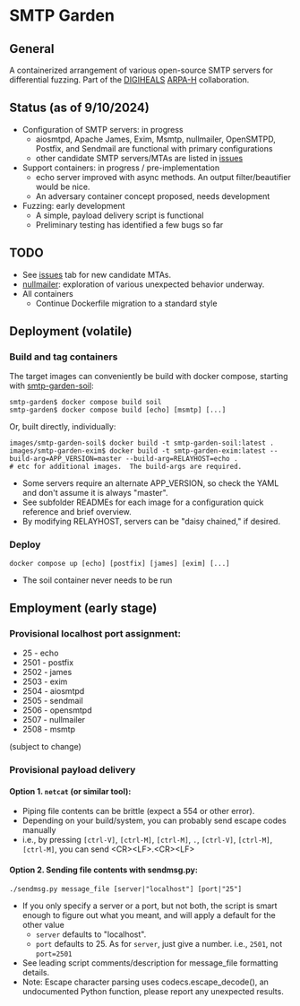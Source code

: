 # SMTP Garden

## General

A containerized arrangement of various open-source SMTP servers for differential fuzzing.  Part of the [DIGIHEALS](https://github.com/narfindustries/digiheals-public) [ARPA-H](https://arpa-h.gov/) collaboration.

## Status (as of 9/10/2024)
- Configuration of SMTP servers: in progress
  - aiosmtpd, Apache James, Exim, Msmtp, nullmailer, OpenSMTPD, Postfix, and Sendmail are functional with primary configurations
  - other candidate SMTP servers/MTAs are listed in [issues](https://github.com/kenballus/smtp-garden/issues)
- Support containers: in progress / pre-implementation
  - echo server improved with async methods.  An output filter/beautifier would be nice.
  - An adversary container concept proposed, needs development
- Fuzzing: early development
  - A simple, payload delivery script is functional
  - Preliminary testing has identified a few bugs so far

## TODO
- See [issues](https://github.com/kenballus/smtp-garden/issues) tab for new candidate MTAs.
- [nullmailer](images/nullmailer): exploration of various unexpected behavior underway.
- All containers
  - Continue Dockerfile migration to a standard style

## Deployment (volatile)

### Build and tag containers

The target images can conveniently be build with docker compose, starting with [smtp-garden-soil](images/smtp-garden-soil):
```
smtp-garden$ docker compose build soil
smtp-garden$ docker compose build [echo] [msmtp] [...]
```
Or, built directly, individually:
```
images/smtp-garden-soil$ docker build -t smtp-garden-soil:latest .
images/smtp-garden-exim$ docker build -t smtp-garden-exim:latest --build-arg=APP_VERSION=master --build-arg=RELAYHOST=echo .
# etc for additional images.  The build-args are required.
```

- Some servers require an alternate APP_VERSION, so check the YAML and don't assume it is always "master".
- See subfolder READMEs for each image for a configuration quick reference and brief overview.
- By modifying RELAYHOST, servers can be "daisy chained," if desired.

### Deploy

```
docker compose up [echo] [postfix] [james] [exim] [...]
```
- The soil container never needs to be run

## Employment (early stage)
### Provisional localhost port assignment:
- 25 - echo
- 2501 - postfix
- 2502 - james
- 2503 - exim
- 2504 - aiosmtpd
- 2505 - sendmail
- 2506 - opensmtpd
- 2507 - nullmailer
- 2508 - msmtp

(subject to change)

### Provisional payload delivery

#### Option 1. `netcat` (or similar tool): 
- Piping file contents can be brittle (expect a 554 or other error).
- Depending on your build/system, you can probably send escape codes manually
- i.e., by pressing `[ctrl-V]`, `[ctrl-M]`, `[ctrl-M]`, `.`, `[ctrl-V]`, `[ctrl-M]`, `[ctrl-M]`, you can send \<CR>\<LF>.\<CR>\<LF>

#### Option 2. Sending file contents with sendmsg.py:

```
./sendmsg.py message_file [server|"localhost"] [port|"25"]
```
- If you only specify a server or a port, but not both, the script is smart enough to figure out what you meant, and will apply a default for the other value
  - `server` defaults to "localhost".
  - `port` defaults to 25. As for `server`, just give a number. i.e., `2501`, not `port=2501`
- See leading script comments/description for message_file formatting details.
- Note: Escape character parsing uses codecs.escape_decode(), an undocumented Python function, please report any unexpected results.

